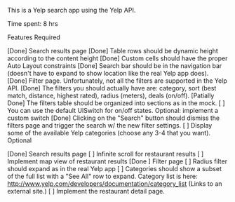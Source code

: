 This is a Yelp search app using the Yelp API.

Time spent: 8 hrs

Features
Required

[Done] Search results page
[Done] Table rows should be dynamic height according to the content height
[Done] Custom cells should have the proper Auto Layout constraints
[Done] Search bar should be in the navigation bar (doesn't have to expand to show location like the real Yelp app does).
[Done] Filter page. Unfortunately, not all the filters are supported in the Yelp API.
[Done] The filters you should actually have are: category, sort (best match, distance, highest rated), radius (meters), deals (on/off).
[Patially Done] The filters table should be organized into sections as in the mock.
[ ] You can use the default UISwitch for on/off states. Optional: implement a custom switch
[Done] Clicking on the "Search" button should dismiss the filters page and trigger the search w/ the new filter settings.
[ ] Display some of the available Yelp categories (choose any 3-4 that you want).
Optional

[Done] Search results page
[ ] Infinite scroll for restaurant results
[ ] Implement map view of restaurant results
[Done ] Filter page
[ ] Radius filter should expand as in the real Yelp app
[ ] Categories should show a subset of the full list with a "See All" row to expand. Category list is here: http://www.yelp.com/developers/documentation/category_list (Links to an external site.)
[ ] Implement the restaurant detail page.
